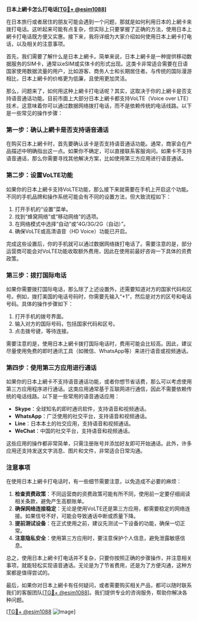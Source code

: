 **日本上網卡怎么打电话[[TG💪+ @esim1088](https://t.me/s/esim1088)]**

在日本旅行或者居住的朋友可能会遇到一个问题，那就是如何利用日本的上網卡来拨打电话。这听起来可能有点复杂，但实际上只要掌握了正确的方法，使用日本上網卡打电话既方便又实惠。接下来，我将详细为大家介绍如何使用日本上網卡打电话，以及相关的注意事项。

首先，我们需要了解什么是日本上網卡。简单来说，日本上網卡是一种提供移动数据服务的SIM卡，通常以eSIM或实体卡的形式出现。这类卡非常适合需要在日语国家使用数据流量的用户，比如游客、商务人士和长期居住者。与传统的国际漫游相比，日本上網卡的价格更为低廉，且使用更加灵活。

那么，问题来了，如何用这种上網卡打电话呢？其实，这取决于你的上網卡是否支持语音通话功能。目前市面上大部分日本上網卡都支持VoLTE（Voice over LTE）技术，这意味着你可以通过数据网络拨打电话，而不是依赖传统的电话线路。以下是一些常见的操作步骤：

### 第一步：确认上網卡是否支持语音通话

在购买日本上網卡时，首先要确认该卡是否支持语音通话功能。通常，商家会在产品描述中明确指出这一点。如果你不确定，可以直接联系客服询问。如果卡不支持语音通话，那么你需要寻找其他解决方案，比如使用第三方应用进行语音通话。

### 第二步：设置VoLTE功能

如果你的日本上網卡支持VoLTE功能，那么接下来就需要在手机上开启这个功能。不同的手机品牌和操作系统可能会有不同的设置方法，但大致流程如下：

1. 打开手机的“设置”菜单。
2. 找到“蜂窝网络”或“移动网络”的选项。
3. 在网络模式中选择“自动”或“4G/3G/2G（自动）”。
4. 确保VoLTE或高清语音（HD Voice）功能已开启。

完成这些设置后，你的手机就可以通过数据网络拨打电话了。需要注意的是，部分运营商可能会对VoLTE功能收取额外费用，因此在使用前最好咨询一下具体的资费政策。

### 第三步：拨打国际电话

如果你需要拨打国际电话，那么除了上述设置外，还需要知道对方的国家代码和区号。例如，拨打美国的电话号码时，你需要先输入“+1”，然后是对方的区号和电话号码。具体的操作步骤如下：

1. 打开手机的拨号界面。
2. 输入对方的国际号码，包括国家代码和区号。
3. 点击拨号键，等待连接。

需要注意的是，使用日本上網卡拨打国际电话时，费用可能会比较高。因此，建议尽量使用免费的即时通讯工具（如微信、WhatsApp等）来进行语音或视频通话。

### 第四步：使用第三方应用进行通话

如果你的日本上網卡不支持语音通话功能，或者你想节省话费，那么可以考虑使用第三方应用程序进行通话。这类应用通常基于互联网进行通信，因此不需要依赖传统的电话线路。以下是一些常用的语音通话应用：

- **Skype**：全球知名的即时通讯软件，支持语音和视频通话。
- **WhatsApp**：广泛使用的社交平台，支持语音和视频通话。
- **Line**：日本本土的社交应用，支持语音和视频通话。
- **WeChat**：中国的社交平台，支持语音和视频通话。

这些应用的操作都非常简单，只需注册账号并添加好友即可开始通话。此外，许多应用还支持发送文字消息、图片和文件，非常适合日常沟通。

### 注意事项

在使用日本上網卡打电话时，有一些细节需要注意，以免造成不必要的麻烦：

1. **检查资费政策**：不同运营商的资费政策可能有所不同，使用前一定要仔细阅读相关条款，避免产生高额账单。
2. **确保网络连接稳定**：无论是使用VoLTE还是第三方应用，都需要稳定的网络连接。如果信号不好，可能会导致通话中断或质量下降。
3. **提前测试设备**：在正式使用之前，建议先测试一下设备的功能，确保一切正常。
4. **注意隐私安全**：使用第三方应用时，要注意保护个人信息，避免泄露敏感信息。

总之，使用日本上網卡打电话并不复杂，只要你按照正确的步骤操作，并注意相关事项，就能轻松实现语音通话。无论是为了节省费用，还是为了方便沟通，这种方案都是值得尝试的。

最后，如果你对日本上網卡有任何疑问，或者需要购买相关产品，都可以随时联系我们的客服团队[[TG💪+ @esim1088](https://t.me/s/esim1088)]。我们提供专业的咨询服务，帮助你解决各种问题。

[[TG💪+ @esim1088](https://t.me/s/esim1088) ![Image](https://i.postimg.cc/4NQfJmqS/Snipaste-2025-05-13-00-14-12.png)]
